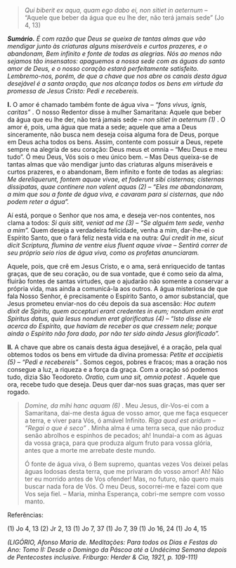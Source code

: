 > *Qui biberit ex aqua, quam ego dabo ei, non sitiet in aeternum* – “Aquele que beber da água que eu lhe der, não terá jamais sede” (Jo 4, 13)

***Sumário.** É com razão que Deus se queixa de tantas almas que vão mendigar junto às criaturas alguns miseráveis e curtos prazeres, e o abandonam, Bem infinito e fonte de todas as alegrias. Nós ao menos não sejamos tão insensatos: apaguemos a nossa sede com as águas do santo amor de Deus, e o nosso coração estará perfeitamente satisfeito. Lembremo-nos, porém, de que a chave que nos abre os canais desta água desejável é a santa oração, que nos alcança todos os bens em virtude da promessa de Jesus Cristo: Pedi e recebereis.*

**I.** O amor é chamado também fonte de água viva – *“fons vivus, ignis, caritas”* . O nosso Redentor disse à mulher Samaritana: Aquele que beber da água que eu lhe der, não terá jamais sede – *non sitiet in aeternum (1)* . O amor é, pois, uma água que mata a sede; aquele que ama a Deus sinceramente, não busca nem deseja coisa alguma fora de Deus, porque em Deus acha todos os bens. Assim, contente com possuir a Deus, repete sempre na alegria de seu coração: Deus meus et omnia – “Meu Deus e meu tudo”. Ó meu Deus, Vós sois o meu único bem. – Mas Deus queixa-se de tantas almas que vão mendigar junto das criaturas alguns miseráveis e curtos prazeres, e o abandonam, Bem infinito e fonte de todas as alegrias: *Me dereliquerunt, fontem aquae vivae, et foderunt sibi cisternas; cisternas dissipatas, quae continere non valent aquas (2) – “Eles me abandonaram, a mim que sou a fonte de água viva, e cavaram para si cisternas, que não podem reter a água”.*

Aí está, porque o Senhor que nos ama, e deseja ver-nos contentes, nos clama a todos: *Si quis sitit, veniat ad me (3) – “Se alguém tem sede, venha a mim”.* Quem deseja a verdadeira felicidade, venha a mim, dar-lhe-ei o Espírito Santo, que o fará feliz nesta vida e na outra: *Qui credit in me, sicut dicit Scriptura, flumina de ventre eius fluent aquae vivae – Sentirá correr de seu próprio seio rios de água viva, como os profetas anunciaram.*

Aquele, pois, que crê em Jesus Cristo, e o ama, será enriquecido de tantas graças, que de seu coração, ou de sua vontade, que é como seio da alma, fluirão fontes de santas virtudes, que o ajudarão não somente a conservar a própria vida, mas ainda a comunicá-la aos outros. A água misteriosa de que fala Nosso Senhor, é precisamente o Espírito Santo, o amor substancial, que Jesus prometeu enviar-nos do céu depois da sua ascensão: *Hoc autem dixit de Spiritu, quem accepturi erant credentes in eum; nondum enim erat Spiritus datus, quia Iesus nondum erat glorificatus (4) – “Isto disse ele acerca do Espírito, que haviam de receber os que cressem nele; porque ainda o Espírito não fora dado, por não ter sido ainda Jesus glorificado”.*

**II.** A chave que abre os canais desta água desejável, é a oração, pela qual obtemos todos os bens em virtude da divina promessa: *Petite et accipietis (5) – “Pedi e recebereis”* . Somos cegos, pobres e fracos; mas a oração nos consegue a luz, a riqueza e a força da graça. Com a oração só podemos tudo, dizia São Teodoreto. *Oratio, cum una sit, omnia potest* . Aquele que ora, recebe tudo que deseja. Deus quer dar-nos suas graças, mas quer ser rogado.

> *Domine, da mihi hanc aquam (6)* . Meu Jesus, dir-Vos-ei com a Samaritana, dai-me desta água de vosso amor, que me faça esquecer a terra, e viver para Vós, ó amável Infinito. *Riga quod est aridum – “Regai o que é seco”* . Minha alma é uma terra seca, que não produz senão abrolhos e espinhos de pecados; ah! Inundai-a com as águas da vossa graça, para que produza algum fruto para vossa glória, antes que a morte me arrebate deste mundo.
>
> Ó fonte de água viva, ó Bem supremo, quantas vezes Vos deixei pelas águas lodosas desta terra, que me privaram do vosso amor! Ah! Não ter eu morrido antes de Vos ofender! Mas, no futuro, não quero mais buscar nada fora de Vós. Ó meu Deus, socorrei-me e fazei com que Vos seja fiel. – Maria, minha Esperança, cobri-me sempre com vosso manto.

Referências:

\(1\) Jo 4, 13 (2) Jr 2, 13 (1) Jo 7, 37 (1) Jo 7, 39 (1) Jo 16, 24 (1) Jo 4, 15

*(LIGÓRIO, Afonso Maria de. Meditações: Para todos os Dias e Festas do Ano: Tomo II: Desde o Domingo da Páscoa até a Undécima Semana depois de Pentecostes inclusive. Friburgo: Herder & Cia, 1921, p. 109-111)*
